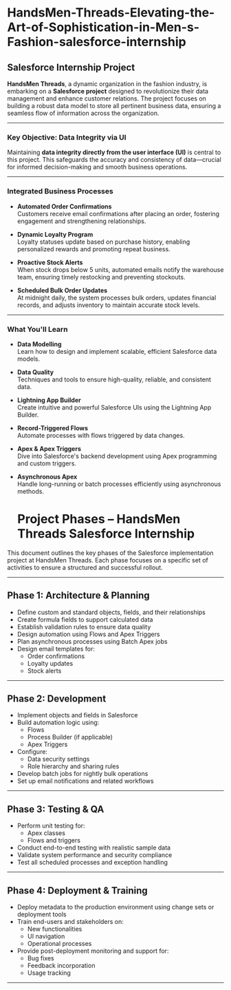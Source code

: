 # HandsMen-Threads-Elevating-the-Art-of-Sophistication-in-Men-s-Fashion-salesforce-internship 
## Salesforce Internship Project

**HandsMen Threads**, a dynamic organization in the fashion industry, is embarking on a **Salesforce project** designed to revolutionize their data management and enhance customer relations. The project focuses on building a robust data model to store all pertinent business data, ensuring a seamless flow of information across the organization.

---

### Key Objective: Data Integrity via UI  
Maintaining **data integrity directly from the user interface (UI)** is central to this project. This safeguards the accuracy and consistency of data—crucial for informed decision-making and smooth business operations.

---

### Integrated Business Processes

- **Automated Order Confirmations**  
  Customers receive email confirmations after placing an order, fostering engagement and strengthening relationships.

- **Dynamic Loyalty Program**  
  Loyalty statuses update based on purchase history, enabling personalized rewards and promoting repeat business.

- **Proactive Stock Alerts**  
  When stock drops below 5 units, automated emails notify the warehouse team, ensuring timely restocking and preventing stockouts.

- **Scheduled Bulk Order Updates**  
  At midnight daily, the system processes bulk orders, updates financial records, and adjusts inventory to maintain accurate stock levels.

---

### What You'll Learn

- **Data Modelling**  
  Learn how to design and implement scalable, efficient Salesforce data models.

- **Data Quality**  
  Techniques and tools to ensure high-quality, reliable, and consistent data.

- **Lightning App Builder**  
  Create intuitive and powerful Salesforce UIs using the Lightning App Builder.

- **Record-Triggered Flows**  
  Automate processes with flows triggered by data changes.
  
- **Apex & Apex Triggers**  
  Dive into Salesforce's backend development using Apex programming and custom triggers.

- **Asynchronous Apex**  
  Handle long-running or batch processes efficiently using asynchronous methods.
  # Project Phases – HandsMen Threads Salesforce Internship

This document outlines the key phases of the Salesforce implementation project at HandsMen Threads. Each phase focuses on a specific set of activities to ensure a structured and successful rollout.

---

## Phase 1: Architecture & Planning

- Define custom and standard objects, fields, and their relationships  
- Create formula fields to support calculated data  
- Establish validation rules to ensure data quality  
- Design automation using Flows and Apex Triggers  
- Plan asynchronous processes using Batch Apex jobs  
- Design email templates for:
  - Order confirmations  
  - Loyalty updates  
  - Stock alerts  

---

## Phase 2: Development

- Implement objects and fields in Salesforce  
- Build automation logic using:
  - Flows  
  - Process Builder (if applicable)  
  - Apex Triggers  
- Configure:
  - Data security settings  
  - Role hierarchy and sharing rules  
- Develop batch jobs for nightly bulk operations  
- Set up email notifications and related workflows  

---

## Phase 3: Testing & QA

- Perform unit testing for:
  - Apex classes  
  - Flows and triggers  
- Conduct end-to-end testing with realistic sample data  
- Validate system performance and security compliance  
- Test all scheduled processes and exception handling  

---

## Phase 4: Deployment & Training

- Deploy metadata to the production environment using change sets or deployment tools  
- Train end-users and stakeholders on:
  - New functionalities  
  - UI navigation  
  - Operational processes  
- Provide post-deployment monitoring and support for:
  - Bug fixes  
  - Feedback incorporation  
  - Usage tracking  

---



